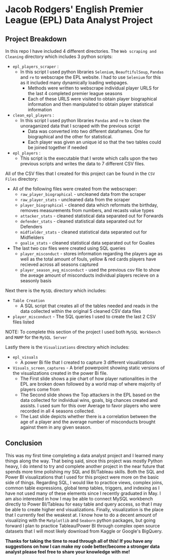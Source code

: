 # Jacob Rodgers' English Premier League  (EPL) Data Analyst Project

## Project Breakdown
In this repo I have included 4 different directories. The `Web scraping and Cleaning` directory which includes 3 python scripts:
* `epl_players_scraper` :
  * In this script I used python libraries `Selenium`, `BeauftifulSoup`, `Pandas` and `re` to webscrape the EPL website. I had to use `Selenium` for this as it included many dynamically loading webpages.
     * Methods were written to webscrape individual player URLS for the last 4 completed premier league seasons
     * Each of these URLS were visited to obtain player biographical information and then manipulated to obtain player statistical information
* `clean_epl_players` :
   * In this script I used python libraries `Pandas` and `re` to clean the unoraganized data that I scraped with the previous script
      * Data was converted into two different dataframes. One for biographical and the other for statistical.
      * Each player was given an unique id so that the two tables could be joined together if needed
* `epl_players` : 
   * This script is the executable that I wrote which calls upon the two previous scripts and writes the data to 7 different CSV files.

All of the CSV files that I created for this project can be found in the `CSV Files` directory:
* All of the following files were created from the webscraper:
   * `raw_player_biographical` - uncleaned data from the scraper
   * `raw_player_stats` - uncleaned data from the scraper
   * `player_biographical` - cleaned data which reformats the birthday, removes measurements from numbers, and recasts value types
   * `attacker_stats` - cleaned statistical data separated out for Forwards
   * `defender_stats` - cleaned statistical data separated out for Defenders
   * `midfielder_stats` - cleaned statistical data separated out for Midfielders
   * `goalie_stats` - cleaned statistical data separated out for Goalies
 * The last two csv files were created using SQL queries
   * `player_misconduct` - stores information regarding the players age as well as the total amount of fouls, yellow & red cards players have recieved across all seasons captured
   * `player_season_avg_misconduct` - used the previous csv file to show the aveage amount of misconducts individual players recieve on a seasonly basis

Next there is the `MySQL` directory which includes:
* `Table Creation`
   * A SQL script that creates all of the tables needed and reads in the data collected within the original 5 cleaned CSV data files
* `player_misconduct` - The SQL queries I used to create the last 2 CSV files listed

NOTE: To complete this section of the project I used both `MySQL Workbench` and `MAMP` for the `MySQL Server`

Lastly there is the `Visualizations` directory which includes:
* `epl_visuals` 
   * A power Bi file that I created to capture 3 different visualizations
* `Visuals_screen_captures` - A brief powerpoint showing static versions of the visualizations created in the power Bi file.
   * The First slide shows a pie chart of how player nationalities in the EPL are broken down followed by a world map of where majority of players come from
   * The Second slide shows the Top attackers in the EPL based on the data collected for individual wins, goals, big chances created and assists. I used sum for this over Average to favor players who were recorded in all 4 seasons collected.
   * The Last slide depicts whether there is a correlation between the age of a player and the average number of misconducts brought against them in any given season.


## Conclusion

  This was my first time completing a data analyst project and I learned many things along the way. That being said, since this project was mostly Python heavy, I do intend to try and complete another project in the near future that spends more time polishing my SQL and BI/Tableau skills. Both the SQL and Power BI visualizations that I used for this project were more on the basic side of things. Regarding SQL, I would like to practice views, complex joins, common table expressions, global temp tables, triggers, and indexing as I have not used many of these elements since I recently graduated in May. I am also interested in how I may be able to connect MySQL workbench directly to Power BI/Tableau for easy table and query access, so that I may be able to create higher end visualizations. Finally, visualization is the place that I currently feel the weakest at. I know how to do a decent amount of visualizing with the `Matplotlib` and `Seaborn` python packages, but going forward I plan to practice Tableau/Power BI through complex open source datasets that I will most likely download from Kaggle or Google's BigQuery.
  
**Thanks for taking the time to read through all of this! If you have any suggestions on how I can make my code better/become a stronger data analyst please feel free to share your knowledge with me!**
